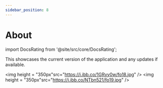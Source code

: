 ```yaml
---
sidebar_position: 8
---
```


#  About

import DocsRating from '@site/src/core/DocsRating';


This showcases the current version of the application and any updates if available.

<p align="center">

<img height = "350px"src="https://i.ibb.co/1GRyy0w/fo18.jpg" /> <img height = "350px"src="https://i.ibb.co/NTbn521/fo19.jpg" /> 
</p>

<DocsRating pageName="FO settings"/>
